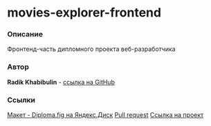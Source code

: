 # movies-explorer-frontend

### Описание

Фронтенд-часть дипломного проекта веб-разработчика

### Автор

**Radik Khabibulin** - [ссылка на GitHub](https://github.com/RadikKhabibulin)

### Ссылки

[Макет - Diploma.fig на Яндекс.Диск](https://disk.yandex.ru/d/ioe4e1tcmVWVMg)
[Pull request](https://github.com/RadikKhabibulin/movies-explorer-frontend/pull/2)
[Ссылка на проект](https://portfolio.nomorepartiesxyz.ru/)

